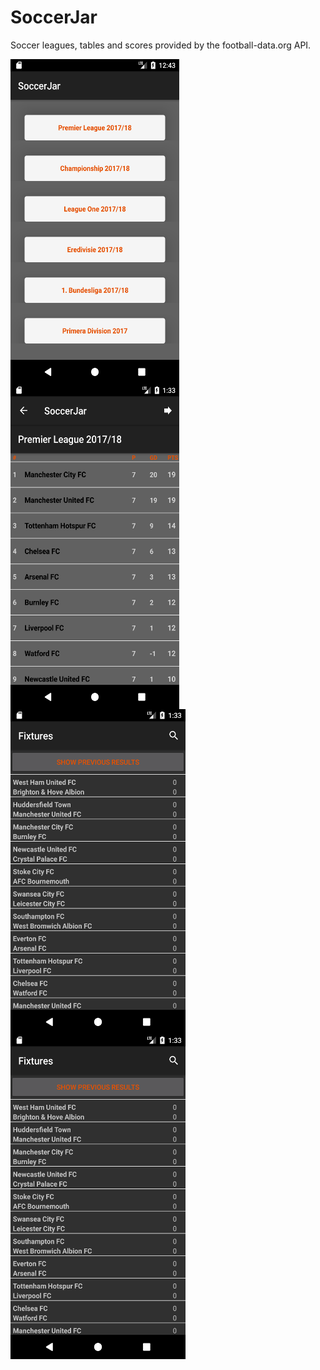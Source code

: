 # SoccerJar
Soccer leagues, tables and scores provided by the football-data.org API.


<img src="https://github.com/joysoi/SoccerJar/blob/master/art/leagueNames.png" 
 height="520" width="270" align="left"/>
<img src="https://github.com/joysoi/SoccerJar/blob/master/art/leagueTable.png" 
 height="520" width="270" align="left"/>
<img src="https://github.com/joysoi/SoccerJar/blob/master/art/fixtures.png" 
 height="520" width="280" align="left"/>
 <img src="https://github.com/joysoi/SoccerJar/blob/master/art/fixtures.png" 
 height="520" width="280" align="left"/>

